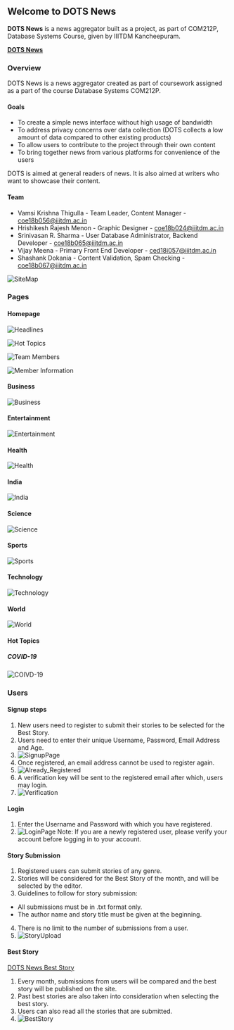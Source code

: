 ## Welcome to DOTS News ##

**DOTS News** is a news aggregator built as a project, as part of COM212P, Database Systems Course, given by IIITDM Kancheepuram.

**[DOTS News](https://appl-web-news.000webhostapp.com)**

### Overview ###
DOTS News is a news aggregator created as part of coursework assigned as a part of the course Database Systems COM212P. <br>
#### Goals ####
- To create a simple news interface without high usage of bandwidth
- To address privacy concerns over data collection (DOTS collects a low amount of data compared to other existing products)
- To allow users to contribute to the project through their own content
- To bring together news from various platforms for convenience of the users

DOTS is aimed at general readers of news. It is also aimed at writers who want to showcase their content.

#### Team ####
- Vamsi Krishna Thigulla - Team Leader, Content Manager - coe18b056@iiitdm.ac.in
- Hrishikesh Rajesh Menon - Graphic Designer - coe18b024@iiitdm.ac.in
- Srinivasan R. Sharma - User Database Administrator, Backend Developer - coe18b065@iiitdm.ac.in
- Vijay Meena - Primary Front End Developer - ced18i057@iiitdm.ac.in
- Shashank Dokania - Content Validation, Spam Checking - coe18b067@iiitdm.ac.in

![SiteMap](gloomap_8781c185.jpg)

### Pages ###
#### Homepage ####
![Headlines](Headlines.jpg)

![Hot Topics](HotTopics.jpg)

![Team Members](Team.jpg)

![Member Information](Members.jpg)

#### Business ####
![Business](Business.jpg)

#### Entertainment ####
![Entertainment](Entertainment.jpg)

#### Health ####
![Health](Health.jpg)

#### India ####
![India](India.jpg)

#### Science ####
![Science](Science.jpg)

#### Sports ####
![Sports](Sports.jpg)

#### Technology ####
![Technology](Technology.jpg)

#### World ####
![World](World.jpg)

#### Hot Topics ####
##### COVID-19 #####
![COIVD-19](COVID.jpg)

### Users ###
#### Signup steps ####
1. New users need to register to submit their stories to be selected for the Best Story.
2. Users need to enter their unique Username, Password, Email Address and Age. 
3. ![SignupPage](Signup1.jpg)
4. Once registered, an email address cannot be used to register again. 
5. ![Already_Registered](Signup2.jpg)
6. A verification key will be sent to the registered email after which, users may login. 
7. ![Verification](Verification.jpg)

#### Login ####
1. Enter the Username and Password with which you have registered.
2. ![LoginPage](Login.jpg)
Note: If you are a newly registered user, please verify your account before logging in to your account.

#### Story Submission ####
1. Registered users can submit stories of any genre.
2. Stories will be considered for the Best Story of the month, and will be selected by the editor.
3. Guidelines to follow for story submission:
* All submissions must be in .txt format only.
* The author name and story title must be given at the beginning.
4. There is no limit to the number of submissions from a user.
5. ![StoryUpload](Upload.jpg)

#### Best Story ####
[DOTS News Best Story](https://appl-web-news.000webhostapp.com/Best_Story.php)
1. Every month, submissions from users will be compared and the best story will be published on the site.
2. Past best stories are also taken into consideration when selecting the best story.
3. Users can also read all the stories that are submitted.
4. ![BestStory](Best.jpg)

